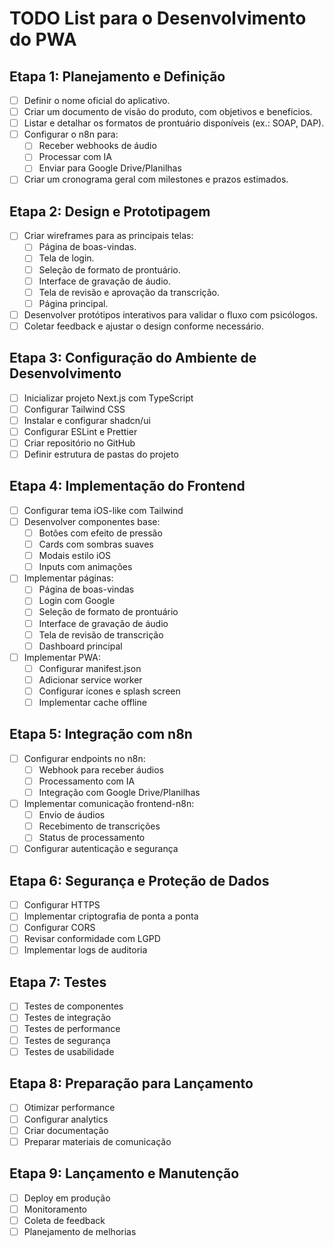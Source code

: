 # TODO List para o Desenvolvimento do PWA

## Etapa 1: Planejamento e Definição
- [ ] Definir o nome oficial do aplicativo.
- [ ] Criar um documento de visão do produto, com objetivos e benefícios.
- [ ] Listar e detalhar os formatos de prontuário disponíveis (ex.: SOAP, DAP).
- [ ] Configurar o n8n para:
  - [ ] Receber webhooks de áudio
  - [ ] Processar com IA
  - [ ] Enviar para Google Drive/Planilhas
- [ ] Criar um cronograma geral com milestones e prazos estimados.

## Etapa 2: Design e Prototipagem
- [ ] Criar wireframes para as principais telas:
  - [ ] Página de boas-vindas.
  - [ ] Tela de login.
  - [ ] Seleção de formato de prontuário.
  - [ ] Interface de gravação de áudio.
  - [ ] Tela de revisão e aprovação da transcrição.
  - [ ] Página principal.
- [ ] Desenvolver protótipos interativos para validar o fluxo com psicólogos.
- [ ] Coletar feedback e ajustar o design conforme necessário.

## Etapa 3: Configuração do Ambiente de Desenvolvimento
- [ ] Inicializar projeto Next.js com TypeScript
- [ ] Configurar Tailwind CSS
- [ ] Instalar e configurar shadcn/ui
- [ ] Configurar ESLint e Prettier
- [ ] Criar repositório no GitHub
- [ ] Definir estrutura de pastas do projeto

## Etapa 4: Implementação do Frontend
- [ ] Configurar tema iOS-like com Tailwind
- [ ] Desenvolver componentes base:
  - [ ] Botões com efeito de pressão
  - [ ] Cards com sombras suaves
  - [ ] Modais estilo iOS
  - [ ] Inputs com animações
- [ ] Implementar páginas:
  - [ ] Página de boas-vindas
  - [ ] Login com Google
  - [ ] Seleção de formato de prontuário
  - [ ] Interface de gravação de áudio
  - [ ] Tela de revisão de transcrição
  - [ ] Dashboard principal
- [ ] Implementar PWA:
  - [ ] Configurar manifest.json
  - [ ] Adicionar service worker
  - [ ] Configurar ícones e splash screen
  - [ ] Implementar cache offline

## Etapa 5: Integração com n8n
- [ ] Configurar endpoints no n8n:
  - [ ] Webhook para receber áudios
  - [ ] Processamento com IA
  - [ ] Integração com Google Drive/Planilhas
- [ ] Implementar comunicação frontend-n8n:
  - [ ] Envio de áudios
  - [ ] Recebimento de transcrições
  - [ ] Status de processamento
- [ ] Configurar autenticação e segurança

## Etapa 6: Segurança e Proteção de Dados
- [ ] Configurar HTTPS
- [ ] Implementar criptografia de ponta a ponta
- [ ] Configurar CORS
- [ ] Revisar conformidade com LGPD
- [ ] Implementar logs de auditoria

## Etapa 7: Testes
- [ ] Testes de componentes
- [ ] Testes de integração
- [ ] Testes de performance
- [ ] Testes de segurança
- [ ] Testes de usabilidade

## Etapa 8: Preparação para Lançamento
- [ ] Otimizar performance
- [ ] Configurar analytics
- [ ] Criar documentação
- [ ] Preparar materiais de comunicação

## Etapa 9: Lançamento e Manutenção
- [ ] Deploy em produção
- [ ] Monitoramento
- [ ] Coleta de feedback
- [ ] Planejamento de melhorias 